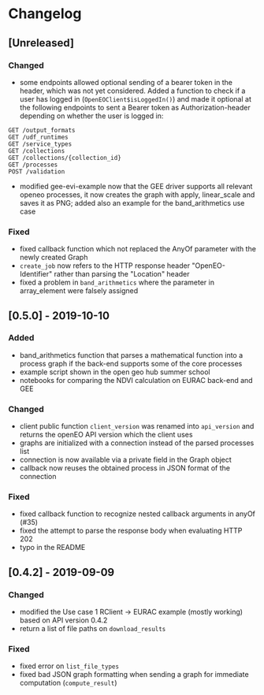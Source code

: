 # Changelog

## [Unreleased]

### Changed
- some endpoints allowed optional sending of a bearer token in the header, which was not yet considered. Added a function to check if a user has logged in (`OpenEOClient$isLoggedIn()`) and made it optional at the following endpoints to sent a Bearer token as Authorization-header depending on whether the user is logged in: 
```
GET /output_formats
GET /udf_runtimes
GET /service_types
GET /collections
GET /collections/{collection_id}
GET /processes
POST /validation
```
- modified gee-evi-example now that the GEE driver supports all relevant openeo processes, it now creates the graph with apply, linear_scale and saves it as PNG; added also an example for the band_arithmetics use case

### Fixed
- fixed callback function which not replaced the AnyOf parameter with the newly created Graph
- `create_job` now refers to the HTTP response header "OpenEO-Identifier" rather than parsing the "Location" header
- fixed a problem in `band_arithmetics` where the parameter in array_element were falsely assigned

## [0.5.0] - 2019-10-10

### Added
- band_arithmetics function that parses a mathematical function into a process graph if the back-end supports some of the core processes
- example script shown in the open geo hub summer school
- notebooks for comparing the NDVI calculation on EURAC back-end and GEE

### Changed
- client public function `client_version` was renamed into `api_version` and returns the openEO API version which the client uses
- graphs are initialized with a connection instead of the parsed processes list
- connection is now available via a private field in the Graph object
- callback now reuses the obtained process in JSON format of the connection

### Fixed
- fixed callback function to recognize nested callback arguments in anyOf (#35)
- fixed the attempt to parse the response body when evaluating HTTP 202
- typo in the README

## [0.4.2] - 2019-09-09

### Changed
- modified the Use case 1 RClient -> EURAC example (mostly working) based on API version 0.4.2
- return a list of file paths on `download_results`

### Fixed
- fixed error on `list_file_types`
- fixed bad JSON graph formatting when sending a graph for immediate computation (`compute_result`)
